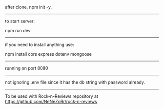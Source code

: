 after clone, npm init -y.

---

to start server:

npm run dev

---

if you need to install anything use:

npm install cors express dotenv mongoose

---

running on port 8080

---

not ignoring .env file since it has the db string with password already.

---

To be used with Rock-n-Reviews repository at https://github.com/NeNeZoRr/rock-n-reviews
